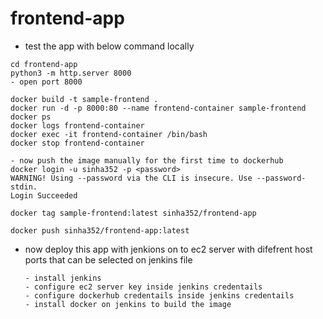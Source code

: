 # frontend-app

- test the app with below command locally
```
cd frontend-app
python3 -m http.server 8000
- open port 8000
```

```
docker build -t sample-frontend .
docker run -d -p 8000:80 --name frontend-container sample-frontend
docker ps
docker logs frontend-container
docker exec -it frontend-container /bin/bash
docker stop frontend-container

- now push the image manually for the first time to dockerhub
docker login -u sinha352 -p <password>
WARNING! Using --password via the CLI is insecure. Use --password-stdin.
Login Succeeded

docker tag sample-frontend:latest sinha352/frontend-app 

docker push sinha352/frontend-app:latest

```

- now deploy this app with jenkions on to ec2 server with difefrent host ports that can be selected on jenkins file


  ```
  - install jenkins
  - configure ec2 server key inside jenkins credentails
  - configure dockerhub credentails inside jenkins credentails
  - install docker on jenkins to build the image
  ```
